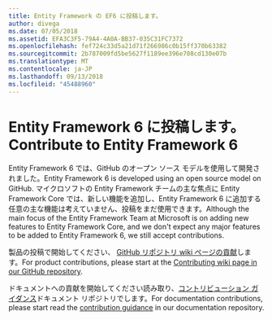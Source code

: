 ```yaml
---
title: Entity Framework の EF6 に投稿します。
author: divega
ms.date: 07/05/2018
ms.assetid: EFA3C3F5-79A4-4A0A-BB37-035C31FC7372
ms.openlocfilehash: fef724c33d5a21d71f266986c0b15ff370b63382
ms.sourcegitcommit: 2b787009fd5be5627f1189ee396e708cd130e07b
ms.translationtype: MT
ms.contentlocale: ja-JP
ms.lasthandoff: 09/13/2018
ms.locfileid: "45488960"
---
```

# <a name="contribute-to-entity-framework-6"></a><span data-ttu-id="2e341-102">Entity Framework 6 に投稿します。</span><span class="sxs-lookup"><span data-stu-id="2e341-102">Contribute to Entity Framework 6</span></span>
<span data-ttu-id="2e341-103">Entity Framework 6 では、GitHub のオープン ソース モデルを使用して開発されました。</span><span class="sxs-lookup"><span data-stu-id="2e341-103">Entity Framework 6 is developed using an open source model on GitHub.</span></span> <span data-ttu-id="2e341-104">マイクロソフトの Entity Framework チームの主な焦点に Entity Framework Core では、新しい機能を追加し、Entity Framework 6 に追加する任意の主な機能は考えていません、投稿をまだ使用できます。</span><span class="sxs-lookup"><span data-stu-id="2e341-104">Although the main focus of the Entity Framework Team at Microsoft is on adding new features to Entity Framework Core, and we don't expect any major features to be added to Entity Framework 6, we still accept contributions.</span></span>

<span data-ttu-id="2e341-105">製品の投稿で開始してください、 [GitHub リポジトリ wiki ページの貢献](https://github.com/aspnet/EntityFramework6/wiki/Contributing)します。</span><span class="sxs-lookup"><span data-stu-id="2e341-105">For product contributions, please start at the [Contributing wiki page in our GitHub repository](https://github.com/aspnet/EntityFramework6/wiki/Contributing).</span></span>

<span data-ttu-id="2e341-106">ドキュメントへの貢献を開始してください読み取り、[コントリビューション ガイダンス](https://github.com/aspnet/EntityFramework.Docs/blob/master/CONTRIBUTING.md)ドキュメント リポジトリでします。</span><span class="sxs-lookup"><span data-stu-id="2e341-106">For documentation contributions, please start read the [contribution guidance](https://github.com/aspnet/EntityFramework.Docs/blob/master/CONTRIBUTING.md) in our documentation repository.</span></span>
